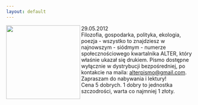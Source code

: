 ```yaml
---
layout: default
---
```

<img src="{{site.baseurl}}\articles\pictures\465.logoAlter.jpg"  align="left" width="200"><p>
29.05.2012<br>Filozofia, gospodarka, polityka, ekologia, poezja - wszystko to znajdziesz w najnowszym - siódmym - numerze społecznościowego kwartalnika ALTER, który właśnie ukazał się drukiem. Pismo dostępne wyłącznie w dystrybucji bezpośredniej, po kontakcie na maila: <a href="alterpismo@gmail.com" title="Alter" target="">alterpismo@gmail.com</a>.<br>Zapraszam do nabywania i lektury!<br>Cena 5 dobrych. 1 dobry to jednostka szczodrości, warta co najmniej 1 złoty.<br></p>